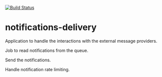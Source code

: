 [![Build Status](https://api.travis-ci.org/alphagov/notifications-delivery.svg?branch=master)](https://api.travis-ci.org/alphagov/notifications-delivery.svg?branch=master)

# notifications-delivery
Application to handle the interactions with the external message providers.

Job to read notifications from the queue.

Send the notifications.

Handle notification rate limiting.
